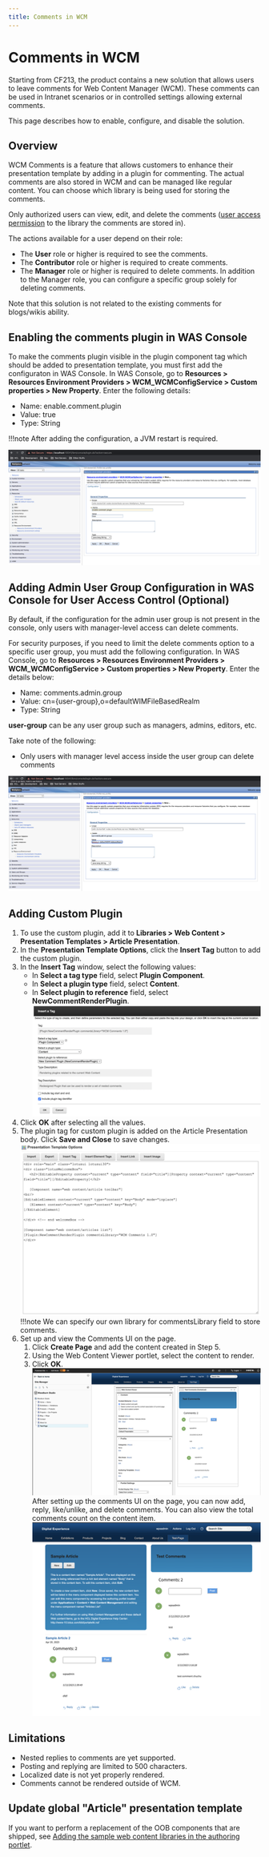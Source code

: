 ```yaml
---
title: Comments in WCM
---
```


# Comments in WCM

Starting from CF213, the product contains a new solution that allows users to leave comments for Web Content Manager (WCM).
These comments can be used in Intranet scenarios or in controlled settings allowing external comments.

This page describes how to enable, configure, and disable the solution.

## Overview

WCM Comments is a feature that allows customers to enhance their presentation template by adding in a plugin for commenting. The actual comments are also stored in WCM and can be managed like regular content. You can choose which library is being used for storing the comments.

Only authorized users can view, edit, and delete the comments ([user access permission](https://opensource.hcltechsw.com/digital-experience/latest/deployment/manage/security/people/authorization/controlling_access/managing_users_groups/) to the library the comments are stored in).

The actions available for a user depend on their role:

- The **User** role or higher is required to see the comments.
- The **Contributor** role or higher is required to create comments.
- The **Manager** role or higher is required to delete comments. In addition to the Manager role, you can configure a specific group solely for deleting comments.

Note that this solution is not related to the existing comments for blogs/wikis ability.

## Enabling the comments plugin in WAS Console 

To make the comments plugin visible in the plugin component tag which should be added to presentation template, you must first add the configuraton in WAS Console. In WAS Console, go to **Resources > Resources Environment Providers > WCM_WCMConfigService > Custom properties > New Property**. Enter the following details:

- Name: enable.comment.plugin
- Value: true
- Type: String

!!!note
    After adding the configuration, a JVM restart is required.

![Enable comments plugin in WAS Server](../developing_managing_content/_img/enable-comment-plugin.png)

## Adding Admin User Group Configuration in WAS Console for User Access Control (Optional)

By default, if the configuration for the admin user group is not present in the console, only users with manager-level access can delete comments.

For security purposes, if you need to limit the delete comments option to a specific user group, you must add the following configuration. In WAS Console, go to **Resources > Resources Environment Providers > WCM_WCMConfigService > Custom properties > New Property**. Enter the details below:

- Name: comments.admin.group
- Value: cn={user-group},o=defaultWIMFileBasedRealm
- Type: String

**user-group** can be any user group such as managers, admins, editors, etc.

Take note of the following:

-   Only users with manager level access inside the user group can delete comments


![Adding Admin User Group Configuration in WAS Console](../developing_managing_content/_img/comments-admin-group.png)

## Adding Custom Plugin

1. To use the custom plugin, add it to **Libraries > Web Content > Presentation Templates > Article Presentation**.
2. In the **Presentation Template Options**, click the **Insert Tag** button to add the custom plugin.
3. In the **Insert Tag** window, select the following values:
    - In **Select a tag type** field, select **Plugin Component**.
    - In **Select a plugin type** field, select **Content**.
    - In **Select plugin to reference** field, select **NewCommentRenderPlugin**. 
![Insert a Tag](../developing_managing_content/_img/insert-a-tag.png)
4. Click **OK** after selecting all the values.
5. The plugin tag for custom plugin is added on the Article Presentation body. Click **Save and Close** to save changes.
![Plugin Tag](../developing_managing_content/_img/plugin-tag.png)
!!!note
    We can specify our own library for commentsLibrary field to store comments.
6. Set up and view the Comments UI on the page. 
    1. Click **Create Page** and add the content created in Step 5. 
    2. Using the Web Content Viewer portlet, select the content to render.
    3. Click **OK**.
![Page with Web Content](../developing_managing_content/_img/page-with-web-content.png)
After setting up the comments UI on the page, you can now add, reply, like/unlike, and delete comments. You can also view the total comments count on the content item.
![WCM Comments UI](../developing_managing_content/_img/wcm-comments-ui.png)

## Limitations

- Nested replies to comments are yet supported.
- Posting and replying are limited to 500 characters. 
- Localized date is not yet properly rendered.
- Comments cannot be rendered outside of WCM.

## Update global "Article" presentation template

If you want to perform a replacement of the OOB components that are shipped, see [Adding the sample web content libraries in the authoring portlet](../../../manage_content/wcm_delivery/deliver_webcontent_on_dx/getting_started/creating_contentsamples/wcm_delivery_ctsamples_libraries.md).
